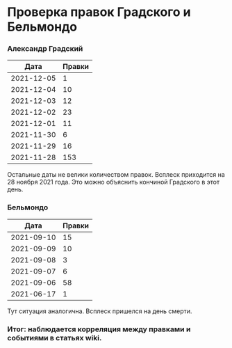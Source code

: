 # Проверка правок Градского и Бельмондо

### Александр Градский

|Дата|Правки|
|----------|---|
|2021-12-05|1|
|2021-12-04|10|
|2021-12-03|12|
|2021-12-02|23|
|2021-12-01|11|
|2021-11-30|6|
|2021-11-29|16|
|2021-11-28|153|

Остальные даты не велики количеством правок. Всплеск приходится на 28 ноября 2021 года.
Это можно объяснить кончиной Градского в этот день.

### Бельмондо

|Дата|Правки|
|----------|---|
|2021-09-10|15|
|2021-09-09|10|
|2021-09-08|3|
|2021-09-07|6|
|2021-09-06|58|
|2021-06-17|1|

Тут ситуация аналогична. Всплеск пришелся на день смерти.

### Итог: наблюдается корреляция между правками и событиями в статьях wiki.
